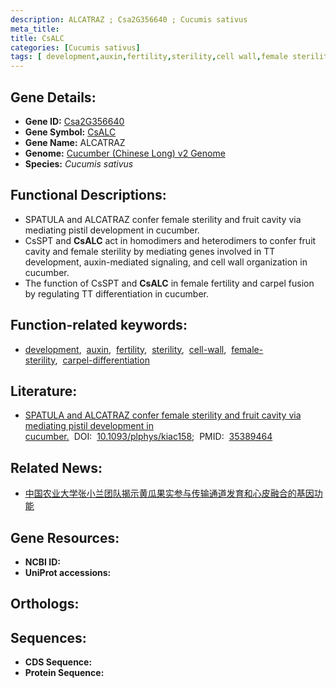 ```yaml
---
description: ALCATRAZ ; Csa2G356640 ; Cucumis sativus
meta_title:
title: CsALC
categories: [Cucumis sativus]
tags: [ development,auxin,fertility,sterility,cell wall,female sterility,carpel differentiation ]
---
```


## Gene Details:
- **Gene ID:**	[Csa2G356640]()
- **Gene Symbol:** <u> CsALC </u>
- **Gene Name:** ALCATRAZ
- **Genome:** [Cucumber (Chinese Long) v2 Genome]()
- **Species:** *Cucumis sativus*

## Functional Descriptions:
   - SPATULA and ALCATRAZ confer female sterility and fruit cavity via mediating pistil development in cucumber.
   - CsSPT and **CsALC** act in homodimers and heterodimers to confer fruit cavity and female sterility by mediating genes involved in TT development, auxin-mediated signaling, and cell wall organization in cucumber.
   - The function of CsSPT and **CsALC** in female fertility and carpel fusion by regulating TT differentiation in cucumber.

## Function-related keywords:
   - [development](/tags/development/),&nbsp;&nbsp;[auxin](/tags/auxin/),&nbsp;&nbsp;[fertility](/tags/fertility/),&nbsp;&nbsp;[sterility](/tags/sterility/),&nbsp;&nbsp;[cell-wall](/tags/cell-wall/),&nbsp;&nbsp;[female-sterility](/tags/female-sterility/),&nbsp;&nbsp;[carpel-differentiation](/tags/carpel-differentiation/)

## Literature:
   - [SPATULA and ALCATRAZ confer female sterility and fruit cavity via mediating pistil development in cucumber.]( https://academic.oup.com/plphys/article/189/3/1553/6564671)&nbsp;&nbsp;DOI:&nbsp;&nbsp;[10.1093/plphys/kiac158](https://academic.oup.com/plphys/article/189/3/1553/6564671);&nbsp;&nbsp;PMID:&nbsp;&nbsp;[35389464](https://pubmed.ncbi.nlm.nih.gov/35389464/)

## Related News:
   - [中国农业大学张小兰团队揭示黄瓜果实参与传输通道发育和心皮融合的基因功能](https://mp.weixin.qq.com/s?__biz=MzIyOTY2NDYyNQ==&mid=2247537736&idx=5&sn=283dd51ce8360e173a79dd8e23b7e746&chksm=e8bd2656dfcaaf40dddeb547721c7abd2275034e365398842e6b38a414ad3963e8e984c8fbe8&scene=27#wechat_redirect)

## Gene Resources:
- **NCBI ID:**  [](https://www.ncbi.nlm.nih.gov/gene/?term=)
- **UniProt accessions:** [](https://www.uniprot.org/uniprotkb//entry)

## Orthologs:

## Sequences:
- **CDS Sequence:**
- **Protein Sequence:**
